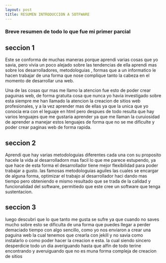 ```yaml
---
layout: post
title: RESUMEN INTRODUCCION A SOTFWARE
---
```

### Breve resumen de todo lo que fue mi primer parcial
 
## seccion 1

Este se conforma de muchas maneras porque aprendi varias cosas que yo savia, pero vivia un poco alejado sobre las tendencias de ella aprendi mas sobre los desarrolladores, metodologuias , formas que a un informatico le hacen trabajar de una forma que nose complique tanto la cabeza en el momento de desarrollar una web.


Una de las cosas qur mas me llamo la atencion fue esto de poder crear paguinas web, de forma gratuita  cosa que nunca yo havia investigado sobre esta siempre me han llamado la atencion la creacion de sitios web profesionales, y a la vez aprender mas de ellas ya que la unica que yo conocia era con el leguaje en html pero despues de todo resulta que hay varios lenguajes que me gustaria aprender ya que me llaman la curuiosidad de aprender a manejar estos lenguajes de forma que no se me dificulte y poder crear paginas web de forma rapida.

## seccion 2

Aprendi que hay varias metodologuias diferentes cada una con su proposito hacele la vida al desarrolladorn mas facil lo que me parece estupendo, ya que hace de esta forma el desarrollador tiene mejor flexibilidad para poder trabajar a gusto.
las famosas metodologuias aguiles  las cuales se encargar de alguna forma, optimizar el trabajo al desarrollador haci dando mas tiempo pero obteniendo e mismo resultado que se trada de la calidad y funcionalidad del software, permitiedo que este cree un software que tenga sustentacion.

## seccion 3
luego descubri que lo que tanto me gusta se sufre ya que cuando no saves mucho sobre esto se dificulta de una forma que puedes llegar a perder demaciado tiempo con algo sencillo, como yo nos enviaron a crear una paguina web la cual tenemos que crearla con jekill y no savia como instalarlo o como poder hacer la creacion e esta. la cual siendo sincero desperdicie todo un dia  averiguando hasta que alfin de todo terine encontrando y averuiguando que no es muna forma compleja de creacion de sitios
